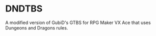 # DNDTBS
A modified version of GubiD's GTBS for RPG Maker VX Ace that uses Dungeons and Dragons rules.
